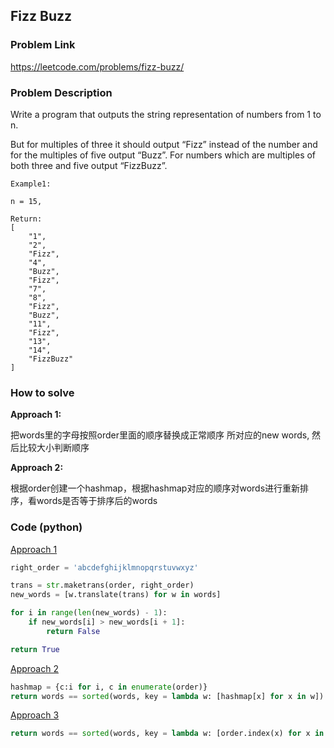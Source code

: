## Fizz Buzz

### Problem Link
https://leetcode.com/problems/fizz-buzz/

### Problem Description 

Write a program that outputs the string representation of numbers from 1 to n.

But for multiples of three it should output “Fizz” instead of the number and for the multiples of five output “Buzz”. For numbers which are multiples of both three and five output “FizzBuzz”.

```
Example1:

n = 15,

Return:
[
    "1",
    "2",
    "Fizz",
    "4",
    "Buzz",
    "Fizz",
    "7",
    "8",
    "Fizz",
    "Buzz",
    "11",
    "Fizz",
    "13",
    "14",
    "FizzBuzz"
]

```


### How to solve 

**Approach 1:** 

把words里的字母按照order里面的顺序替换成正常顺序 所对应的new words, 然后比较大小判断顺序

**Approach 2:** 

根据order创建一个hashmap，根据hashmap对应的顺序对words进行重新排序，看words是否等于排序后的words

### Code (python)

[Approach 1](https://github.com/yanray/leetcode/blob/master/problems/0953Verifying_an_Alien_Dictionary/0953Verifying_an_Alien_Dictionary1.py)

```python
right_order = 'abcdefghijklmnopqrstuvwxyz'

trans = str.maketrans(order, right_order)
new_words = [w.translate(trans) for w in words]

for i in range(len(new_words) - 1): 
    if new_words[i] > new_words[i + 1]:
        return False

return True    
```

[Approach 2](https://github.com/yanray/leetcode/blob/master/problems/0953Verifying_an_Alien_Dictionary/0953Verifying_an_Alien_Dictionary2.py)

```python
hashmap = {c:i for i, c in enumerate(order)}
return words == sorted(words, key = lambda w: [hashmap[x] for x in w])
```

[Approach 3](https://github.com/yanray/leetcode/blob/master/problems/0953Verifying_an_Alien_Dictionary/0953Verifying_an_Alien_Dictionary3.py)

```python
return words == sorted(words, key = lambda w: [order.index(x) for x in w])
```